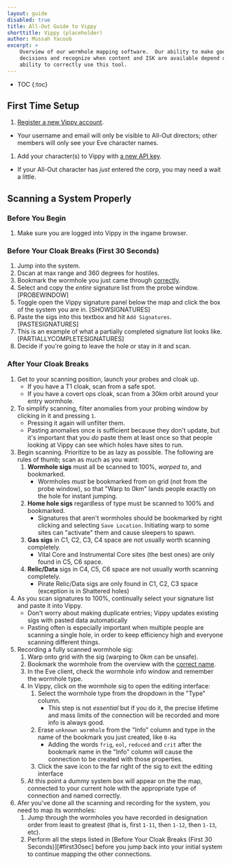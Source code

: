 ```yaml
---
layout: guide
disabled: true
title: All-Out Guide to Vippy
shorttitle: Vippy (placeholder)
author: Mussah Yacoub
excerpt: >
    Overview of our wormhole mapping software.  Our ability to make good
    decisions and recognize when content and ISK are available depend on your
    ability to correctly use this tool.
---
```



* TOC
{:toc}


## First Time Setup

1. [Register a new Vippy account](http://eve-vippy.com/index.php?register=1).
 - Your username and email will only be visible to All-Out directors; other members will only see your Eve character names.
1. Add your character(s) to Vippy with [a new API key](https://community.eveonline.com/support/api-key/update/).
 - If your All-Out character has *just* entered the corp, you may need a wait a little.

## Scanning a System Properly

### Before You Begin

1. Make sure you are logged into Vippy in the ingame browser.

### <a name="first30sec"></a>Before Your Cloak Breaks (First 30 Seconds)

1. Jump into the system.
1. Dscan at max range and 360 degrees for hostiles.
1. Bookmark the wormhole you just came through [correctly](#).
1. Select and copy the *entire* signature list from the probe window. [PROBEWINDOW]
1. Toggle open the Vippy signature panel below the map and click the box of the system you are in. [SHOWSIGNATURES]
1. Paste the sigs into this textbox and hit `Add Signatures`. [PASTESIGNATURES]
1. This is an example of what a partially completed signature list looks like. [PARTIALLYCOMPLETESIGNATURES]
1. Decide if you're going to leave the hole or stay in it and scan.

### After Your Cloak Breaks

1. Get to your scanning position, launch your probes and cloak up.
    - If you have a T1 cloak, scan from a safe spot.
    - If you have a covert ops cloak, scan from a 30km orbit around your entry wormhole.
1. To simplify scanning, filter anomalies from your probing window by clicking in it and pressing `1`.
    - Pressing it again will unfilter them.
    - Pasting anomalies once is sufficient because they don't update, but it's important that you *do* paste them at least once so that people looking at Vippy can see which holes have sites to run.
1. Begin scanning.  Prioritize to be as lazy as possible.  The following are rules of thumb; scan as much as you want:
    1. **Wormhole sigs** must all be scanned to 100%, *warped to*, and bookmarked.
        - Wormholes *must* be bookmarked from on grid (not from the probe window), so that "Warp to 0km" lands people exactly on the hole for instant jumping.
    1. **Home hole sigs** regardless of type must be scanned to 100% and bookmarked.
        - Signatures that aren't wormholes should be bookmarked by right clicking and selecting `Save Location`.  Initiating warp to some sites can "activate" them and cause sleepers to spawn.
    1. **Gas sigs** in C1, C2, C3, C4 space are not usually worth scanning completely.
        - Vital Core and Instrumental Core sites (the best ones) are only found in C5, C6 space.
    1. **Relic/Data** sigs in C4, C5, C6 space are not usually worth scanning completely.
        - Pirate Relic/Data sigs are only found in C1, C2, C3 space (exception is in Shattered holes)
1. As you scan signatures to 100%, continually select your signature list and paste it into Vippy.
    - Don't worry about making duplicate entries; Vippy updates existing sigs with pasted data automatically
    - Pasting often is especially important when multiple people are scanning a single hole, in order to keep efficiency high and everyone scanning different things.
1. Recording a fully scanned wormhole sig:
    1. Warp onto grid with the sig (warping to 0km can be unsafe).
    1. Bookmark the wormhole from the overview with the [correct name](#).
    1. In the Eve client, check the wormhole info window and remember the wormhole type.
    1. In Vippy, click on the wormhole sig to open the editing interface:
        1. Select the wormhole type from the dropdown in the "Type" column.
            - This step is not _essential_ but if you do it, the precise lifetime and mass limits of the connection will be recorded and more info is always good.
        1. Erase `unknown wormhole` from the "Info" column and type in the name of the bookmark you just created, like `0-Ha`
            - Adding the words `frig`, `eol`, `reduced` and `crit` after the bookmark name in the "Info" column will cause the connection to be created with those properties.
        1. Click the save icon to the far right of the sig to exit the editing interface
    1. At this point a dummy system box will appear on the the map, connected to your current hole with the appropriate type of connection and named correctly.
1. Afer you've done all the scanning and recording for the system, you need to map its wormholes:
    1. Jump through the wormholes you have recorded in designation order from least to greatest (that is, first `1-11`, then `1-12`, then `1-13`, etc).
    1. Perform all the steps listed in [Before Your Cloak Breaks (First 30 Seconds)][#first30sec] before you jump back into your initial system to continue mapping the other connections.
